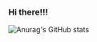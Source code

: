 ### Hi there!!!
<!--[![Anurag's GitHub stats](https://github-readme-stats.vercel.app/api?username=viniman27)](https://github.com/viniman27/github-readme-stats)-->
![Anurag's GitHub stats](https://github-readme-stats.vercel.app/api?username=viniman27&theme=chartreuse-dark&show_icons=true)


<!--
**viniman27/viniman27** is a ✨ _special_ ✨ repository because its `README.md` (this file) appears on your GitHub profile.

Here are some ideas to get you started:

- 🔭 I’m currently working on ...
- 🌱 I’m currently learning ...
- 👯 I’m looking to collaborate on ...
- 🤔 I’m looking for help with ...
- 💬 Ask me about ...
- 📫 How to reach me: ...
- 😄 Pronouns: ...
- ⚡ Fun fact: ...
-->
